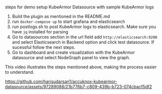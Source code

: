 steps for demo setup KubeArmor Datasource with sample KubeArmor logs
1) Build the plugin as mentioned in the README.md
2) run `docker-compose up` to start grafana and elasticsearch
3) run postlogs.sh to post KubeArmor logs to elasticsearch. Make sure you have `jq` installed for 
parsing
4) Go to datasources section in the url field add `http://elasticsearch:9200` and select Elasticsearch in 
Backend option and click test datasource. If sucessful follow the next steps.
5) Go to dashboard and create visualization with the KubeArmor datasource and select NodeGraph panel to view the graph.

This video illustrates the steps mentioned above, making the process easier to understand.


https://github.com/harisudarsan1/accuknox-kubearmor-datasource/assets/97289088/21b776b7-c809-439b-b723-074cbacf5df2









